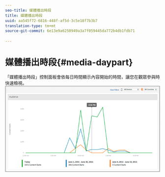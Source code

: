 ```yaml
---
seo-title: 媒體播出時段
title: 媒體播出時段
uuid: aa545f72-6816-448f-af5d-3c5e18f7b3b7
translation-type: tm+mt
source-git-commit: 6e13e9a6250949a3a7f059445da772b4db1fdb71

---
```



# 媒體播出時段{#media-daypart}

「媒體播出時段」控制面板會依每日時間顯示內容開始的時間，讓您在觀眾參與時快速檢視。![](assets/video-daypart-report.png)

